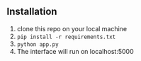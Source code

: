 ## Installation
1. clone this repo on your local machine
2. `pip install -r requirements.txt`
3. `python app.py`
4. The interface will run on localhost:5000

